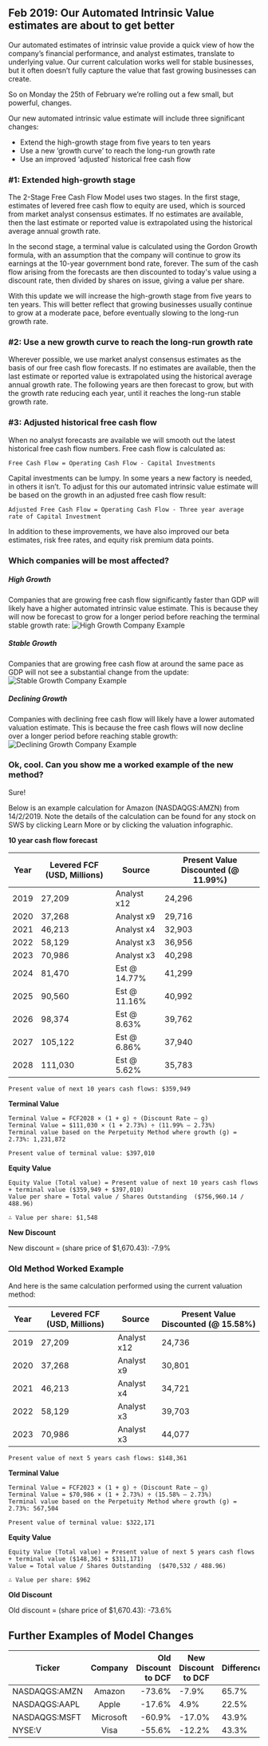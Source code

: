 ## Feb 2019: Our Automated Intrinsic Value estimates are about to get better

Our automated estimates of intrinsic value provide a quick view of how the company’s financial performance, and analyst estimates, translate to underlying value. Our current calculation works well for stable businesses, but it often doesn’t fully capture the value that fast growing businesses can create. 

So on Monday the 25th of February we’re rolling out a few small, but powerful, changes. 

Our new automated intrinsic value estimate will include three significant changes:

*  Extend the high-growth stage from five years to ten years
*  Use a new ‘growth curve’ to reach the long-run growth rate
*  Use an improved ‘adjusted’ historical free cash flow 

### #1: Extended high-growth stage

The 2-Stage Free Cash Flow Model uses two stages. In the first stage, estimates of levered free cash flow to equity are used, which is sourced from market analyst consensus estimates. If no estimates are available, then the last estimate or reported value is extrapolated using the historical average annual growth rate.

In the second stage, a terminal value is calculated using the Gordon Growth formula, with an assumption that the company will continue to grow its earnings at the 10-year government bond rate, forever. The sum of the cash flow arising from the forecasts are then discounted to today's value using a discount rate, then divided by shares on issue, giving a value per share.

With this update we will increase the high-growth stage from five years to ten years. This will better reflect that growing businesses usually continue to grow at a moderate pace, before eventually slowing to the long-run growth rate.

### #2: Use a new growth curve to reach the long-run growth rate

Wherever possible, we use market analyst consensus estimates as the basis of our free cash flow forecasts. If no estimates are available, then the last estimate or reported value is extrapolated using the historical average annual growth rate. The following years are then forecast to grow, but with the growth rate reducing each year, until it reaches the long-run stable growth rate. 



### #3: Adjusted historical free cash flow

When no analyst forecasts are available we will smooth out the latest historical free cash flow numbers. Free cash flow is calculated as:

    Free Cash Flow = Operating Cash Flow - Capital Investments

Capital investments can be lumpy. In some years a new factory is needed, in others it isn’t. To adjust for this our automated intrinsic value estimate will be based on the growth in an adjusted free cash flow result:

    Adjusted Free Cash Flow = Operating Cash Flow - Three year average rate of Capital Investment

In addition to these improvements, we have also improved our beta estimates, risk free rates, and equity risk premium data points.

### Which companies will be most affected?

##### High Growth

Companies that are growing free cash flow significantly faster than GDP will likely have a higher automated intrinsic value estimate. This is because they will now be forecast to grow for a longer period before reaching the terminal stable growth rate:
![High Growth Company Example](https://simplywall.st/build/images/landing/dcf-high-growth.png "High Growth Company Example")

##### Stable Growth

Companies that are growing free cash flow at around the same pace as GDP will not see a substantial change from the update: 
![Stable Growth Company Example](https://simplywall.st/build/images/landing/dcf-stable-growth.png "Stable Growth Company Example")

##### Declining Growth

Companies with declining free cash flow will likely have a lower automated valuation estimate. This is because the free cash flows will now decline over a longer period before reaching stable growth:
![Declining Growth Company Example](https://simplywall.st/build/images/landing/dcf-decline-growth.png "Declining Growth Company Example")

### Ok, cool. Can you show me a worked example of the new method?

Sure!

Below is an example calculation for Amazon (NASDAQGS:AMZN) from 14/2/2019. Note the details of the calculation can be found for any stock on SWS by clicking Learn More or by clicking the valuation infographic.

**10 year cash flow forecast**

| Year | Levered FCF (USD, Millions) | Source | Present Value Discounted (@ 11.99%) | 
| ---- | ---- | ---- | ---- |
| 2019 | 27,209 | Analyst x12 | 24,296 |
| 2020 | 37,268 | Analyst x9 | 29,716 |
| 2021 | 46,213 | Analyst x4 | 32,903 |
| 2022 | 58,129 | Analyst x3 | 36,956 |
| 2023 | 70,986 | Analyst x3 | 40,298 |
| 2024 | 81,470 | Est @ 14.77% | 41,299 |
| 2025 | 90,560 | Est @ 11.16% | 40,992 |
| 2026 | 98,374 | Est @ 8.63% | 39,762 |
| 2027 | 105,122 | Est @ 6.86% | 37,940 |
| 2028 | 111,030 | Est @ 5.62% | 35,783 |

    Present value of next 10 years cash flows: $359,949

**Terminal Value**

    Terminal Value = FCF2028 × (1 + g) ÷ (Discount Rate – g)
    Terminal Value = $111,030 × (1 + 2.73%) ÷ (11.99% – 2.73%)
    Terminal value based on the Perpetuity Method where growth (g) = 2.73%: 1,231,872

    Present value of terminal value: $397,010

**Equity Value**

    Equity Value (Total value) = Present value of next 10 years cash flows + terminal value ($359,949 + $397,010)
    Value per share = Total value / Shares Outstanding  ($756,960.14 / 488.96)

    ∴ Value per share: $1,548

**New Discount**

New discount = (share price of $1,670.43): -7.9%

### Old Method Worked Example

And here is the same calculation performed using the current valuation method:

| Year | Levered FCF (USD, Millions) | Source | Present Value Discounted (@ 15.58%) | 
| ---- | ---- | ---- | ---- |
| 2019 | 27,209 | Analyst x12 | 24,736 |
| 2020 | 37,268 | Analyst x9 | 30,801 |
| 2021 | 46,213 | Analyst x4 | 34,721 |
| 2022 | 58,129 | Analyst x3 | 39,703 |
| 2023 | 70,986 | Analyst x3 | 44,077 |

    Present value of next 5 years cash flows: $148,361

**Terminal Value**

    Terminal Value = FCF2023 × (1 + g) ÷ (Discount Rate – g)
    Terminal Value = $70,986 × (1 + 2.73%) ÷ (15.58% – 2.73%)
    Terminal value based on the Perpetuity Method where growth (g) = 2.73%: 567,504

    Present value of terminal value: $322,171

**Equity Value**

    Equity Value (Total value) = Present value of next 5 years cash flows + terminal value ($148,361 + $311,171)
    Value = Total value / Shares Outstanding  ($470,532 / 488.96)

    ∴ Value per share: $962

**Old Discount**

Old discount = (share price of $1,670.43): -73.6%



## Further Examples of Model Changes

| Ticker        |  Company  | Old Discount to DCF | New Discount to DCF | Difference |
|---------------|:---------:|--------------------:|---------------------|------------|
| NASDAQGS:AMZN |   Amazon  |              -73.6% | -7.9%               | 65.7%      |
| NASDAQGS:AAPL |   Apple   |              -17.6% | 4.9%                | 22.5%      |
| NASDAQGS:MSFT | Microsoft |              -60.9% | -17.0%              | 43.9%      |
| NYSE:V        | Visa      | -55.6%              | -12.2%              | 43.3%      |

